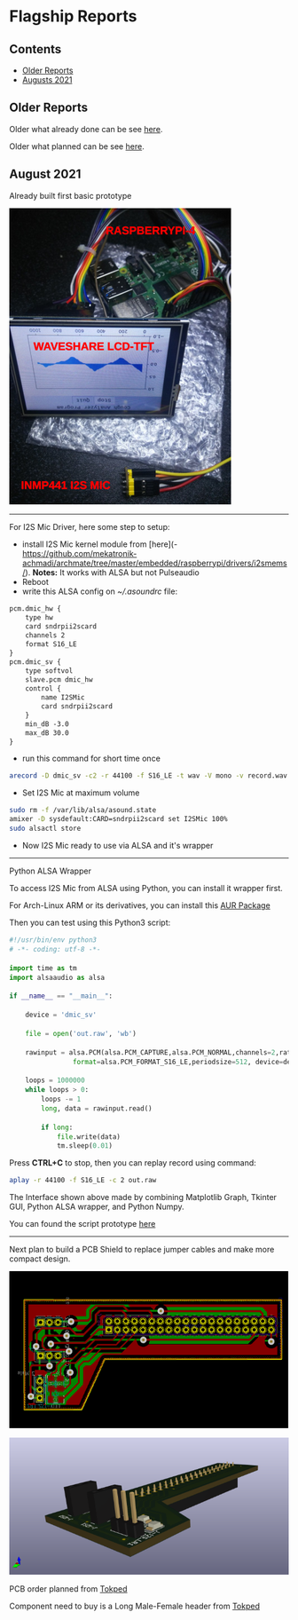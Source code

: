 # Flagship Reports

## Contents
- [Older Reports](https://github.com/VibrasticLab/ehealth-iot/blob/master/reports/flagship_reports.md#older-reports)
- [Augusts 2021](https://github.com/VibrasticLab/ehealth-iot/blob/master/reports/flagship_reports.md#august-2021)

## Older Reports

Older what already done can be see [here](https://github.com/mekatronik-achmadi/md_tutorial/blob/master/internship/task_0/done.md).

Older what planned can be see [here](https://github.com/mekatronik-achmadi/md_tutorial/blob/master/internship/task_0/planned.md).

## August 2021

Already built first basic prototype

![images](images/proto0.png?raw=true)

---

For I2S Mic Driver, here some step to setup:
- install I2S Mic kernel module from [here](- https://github.com/mekatronik-achmadi/archmate/tree/master/embedded/raspberrypi/drivers/i2smems/). **Notes:** It works with ALSA but not Pulseaudio
- Reboot
- write this ALSA config on *~/.asoundrc* file:

```
pcm.dmic_hw {
	type hw
	card sndrpii2scard
	channels 2
	format S16_LE
}
pcm.dmic_sv {
	type softvol
	slave.pcm dmic_hw
	control {
		name I2SMic
		card sndrpii2scard
	}
	min_dB -3.0
	max_dB 30.0
}
```

- run this command for short time once

```sh
arecord -D dmic_sv -c2 -r 44100 -f S16_LE -t wav -V mono -v record.wav
```

- Set I2S Mic at maximum volume

```sh
sudo rm -f /var/lib/alsa/asound.state
amixer -D sysdefault:CARD=sndrpii2scard set I2SMic 100%
sudo alsactl store
```

- Now I2S Mic ready to use via ALSA and it's wrapper

---

Python ALSA Wrapper

To access I2S Mic from ALSA using Python, you can install it wrapper first.

For Arch-Linux ARM or its derivatives, you can install this [AUR Package](https://aur.archlinux.org/packages/python-pyalsaaudio/)

Then you can test using this Python3 script:

```python
#!/usr/bin/env python3
# -*- coding: utf-8 -*-

import time as tm
import alsaaudio as alsa

if __name__ == "__main__":

    device = 'dmic_sv'

    file = open('out.raw', 'wb')

    rawinput = alsa.PCM(alsa.PCM_CAPTURE,alsa.PCM_NORMAL,channels=2,rate=44100,
    			format=alsa.PCM_FORMAT_S16_LE,periodsize=512, device=device)

    loops = 1000000
    while loops > 0:
        loops -= 1
        long, data = rawinput.read()

        if long:
            file.write(data)
            tm.sleep(0.01)
```

Press **CTRL+C** to stop, then you can replay record using command:

```sh
aplay -r 44100 -f S16_LE -c 2 out.raw
```

The Interface shown above made by combining Matplotlib Graph, Tkinter GUI, Python ALSA wrapper, and Python Numpy.

You can found the script prototype [here](https://github.com/VibrasticLab/ehealth-iot/blob/master/coughgui/coughgui.py)

---

Next plan to build a PCB Shield to replace jumper cables and make more compact design.

![images](images/shield_pcb.png?raw=true)

![images](images/shield_3d.png?raw=true)

PCB order planned from [Tokped](https://www.tokopedia.com/gendutstore/dijual-cetak-pcb-1-keping-single-double-layer-rapid-prototyping-satuan)

Component need to buy is a Long Male-Female header from [Tokped](https://www.tokopedia.com/mulsanne/stack-stackable-header-1x40-male-female-untuk-arduino-shield)